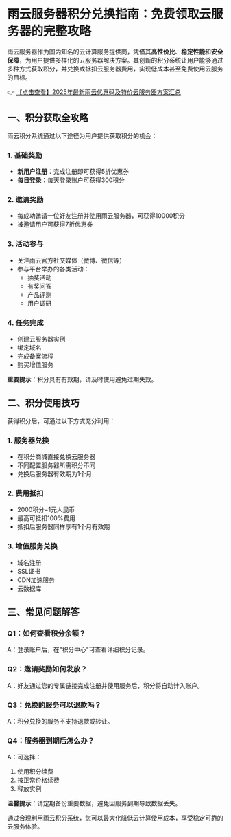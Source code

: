 # 雨云服务器积分兑换指南：免费领取云服务器的完整攻略

雨云服务器作为国内知名的云计算服务提供商，凭借其**高性价比**、**稳定性能**和**安全保障**，为用户提供多样化的云服务器解决方案。其创新的积分系统让用户能够通过多种方式获取积分，并兑换或抵扣云服务器费用，实现低成本甚至免费使用云服务的目标。

👉 [【点击查看】2025年最新雨云优惠码及特价云服务器方案汇总](https://bit.ly/RainYun)

## 一、积分获取全攻略

雨云积分系统通过以下途径为用户提供获取积分的机会：

### 1. 基础奖励
- **新用户注册**：完成注册即可获得5折优惠券
- **每日登录**：每天登录账户可获得300积分

### 2. 邀请奖励
- 每成功邀请一位好友注册并使用雨云服务器，可获得10000积分
- 被邀请用户可获得7折优惠券

### 3. 活动参与
- 关注雨云官方社交媒体（微博、微信等）
- 参与平台举办的各类活动：
  - 抽奖活动
  - 有奖问答
  - 产品评测
  - 用户调研

### 4. 任务完成
- 创建云服务器实例
- 绑定域名
- 完成备案流程
- 购买增值服务

**重要提示**：积分具有有效期，请及时使用避免过期失效。

## 二、积分使用技巧

获得积分后，可通过以下方式充分利用：

### 1. 服务器兑换
- 在积分商城直接兑换云服务器
- 不同配置服务器所需积分不同
- 兑换后服务器有效期为1个月

### 2. 费用抵扣
- 2000积分=1元人民币
- 最高可抵扣100%费用
- 抵扣后服务器同样享有1个月有效期

### 3. 增值服务兑换
- 域名注册
- SSL证书
- CDN加速服务
- 云数据库

## 三、常见问题解答

### Q1：如何查看积分余额？
A：登录账户后，在"积分中心"可查看详细积分记录。

### Q2：邀请奖励如何发放？
A：好友通过您的专属链接完成注册并使用服务后，积分将自动计入账户。

### Q3：兑换的服务可以退款吗？
A：积分兑换的服务不支持退款或转让。

### Q4：服务器到期后怎么办？
A：可选择：
1. 使用积分续费
2. 按正常价格续费
3. 释放实例

**温馨提示**：请定期备份重要数据，避免因服务到期导致数据丢失。

通过合理利用雨云积分系统，您可以最大化降低云计算使用成本，享受稳定可靠的云服务体验。
